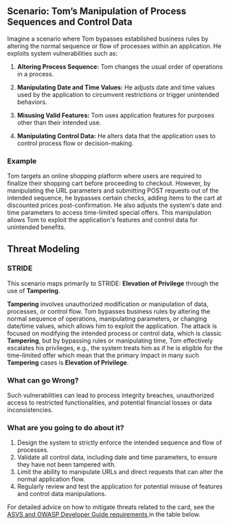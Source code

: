 ## Scenario: Tom’s Manipulation of Process Sequences and Control Data

Imagine a scenario where Tom bypasses established business rules by altering the normal sequence or flow of processes within an application. He exploits system vulnerabilities such as:

1. **Altering Process Sequence:** Tom changes the usual order of operations in a process.

2. **Manipulating Date and Time Values:** He adjusts date and time values used by the application to circumvent restrictions or trigger unintended behaviors.

3. **Misusing Valid Features:** Tom uses application features for purposes other than their intended use.

4. **Manipulating Control Data:** He alters data that the application uses to control process flow or decision-making.

### Example

Tom targets an online shopping platform where users are required to finalize their shopping cart before proceeding to checkout. However, by manipulating the URL parameters and submitting POST requests out of the intended sequence, he bypasses certain checks, adding items to the cart at discounted prices post-confirmation. He also adjusts the system's date and time parameters to access time-limited special offers. This manipulation allows Tom to exploit the application's features and control data for unintended benefits.

## Threat Modeling

### STRIDE

This scenario maps primarily to STRIDE: **Elevation of Privilege** through the use of **Tampering**.

**Tampering** involves unauthorized modification or manipulation of data, processes, or control flow.
Tom bypasses business rules by altering the normal sequence of operations, manipulating parameters, or changing date/time values, which allows him to exploit the application.
The attack is focused on modifying the intended process or control data, which is classic **Tampering**, but by bypassing rules or manipulating time, Tom effectively escalates his privileges, e.g., the system treats him as if he is eligible for the time-limited offer which mean that the primary impact in many such **Tampering** cases is **Elevation of Privilege**.

### What can go Wrong?

Such vulnerabilities can lead to process integrity breaches, unauthorized access to restricted functionalities, and potential financial losses or data inconsistencies.

### What are you going to do about it?

1. Design the system to strictly enforce the intended sequence and flow of processes.
2. Validate all control data, including date and time parameters, to ensure they have not been tampered with.
3. Limit the ability to manipulate URLs and direct requests that can alter the normal application flow.
4. Regularly review and test the application for potential misuse of features and control data manipulations.

For detailed advice on how to mitigate threats related to the card, see the [ASVS and OWASP Developer Guide requirements ](#mapping 'ASVS and OWASP Developer Guide requirements [internal]') in the table below.
